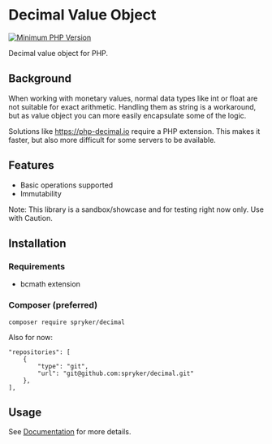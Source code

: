 #  Decimal Value Object

[![Minimum PHP Version](https://img.shields.io/badge/php-%3E%3D%207.1-8892BF.svg)](https://php.net/)

Decimal value object for PHP.

## Background
When working with monetary values, normal data types like int or float are not suitable for exact arithmetic.
Handling them as string is a workaround, but as value object you can more easily encapsulate some of the logic. 

Solutions like https://php-decimal.io require a PHP extension. This makes it faster, but also more difficult for some
servers to be available.

## Features

- Basic operations supported
- Immutability

Note: This library is a sandbox/showcase and for testing right now only.
Use with Caution.

## Installation

### Requirements

- bcmath extension

### Composer (preferred)
```
composer require spryker/decimal
```

Also for now:
```
"repositories": [
    {
        "type": "git",
        "url": "git@github.com:spryker/decimal.git"
    },
],
```

## Usage

See [Documentation](/docs) for more details.
